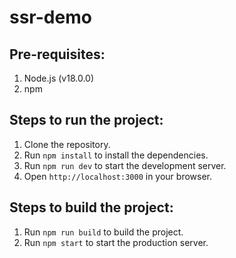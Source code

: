 # ssr-demo

## Pre-requisites:

1. Node.js (v18.0.0)
2. npm

## Steps to run the project:

1. Clone the repository.
2. Run `npm install` to install the dependencies.
3. Run `npm run dev` to start the development server.
4. Open `http://localhost:3000` in your browser.

## Steps to build the project:

1. Run `npm run build` to build the project.
2. Run `npm start` to start the production server.